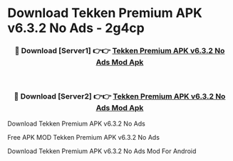 # Download Tekken Premium APK v6.3.2 No Ads - 2g4cp



<div align="center">
<h3>🔴 Download [Server1] 👉👉 <a href="https://momento.my/?title=Tekken_Premium_APK_v6.3.2_No_Ads">Tekken Premium APK v6.3.2 No Ads Mod Apk</a></h3><br>

<h3>🔴 Download [Server2] 👉👉 <a href="https://momento.my/?title=Tekken_Premium_APK_v6.3.2_No_Ads">Tekken Premium APK v6.3.2 No Ads Mod Apk</a></h3>
</div>



Download Tekken Premium APK v6.3.2 No Ads 

Free APK MOD Tekken Premium APK v6.3.2 No Ads 

Download Tekken Premium APK v6.3.2 No Ads Mod For Android
